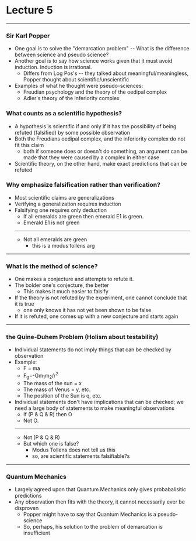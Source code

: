 <h1>Lecture 5</h1>

---

<h3>Sir Karl Popper</h3>

  * One goal is to solve the "demarcation problem" -- What is the difference between science and pseudo science?
  * Another goal is to say how science works given that it must avoid induction. Induction is irrational.
      - Differs from Log Pos's -- they talked about meaningful/meaningless, Popper thought about scientific/unscientific
  * Examples of what he thought were pseudo-sciences:
      - Freudian psychology and the theory of the oedipal complex
      - Adler's theory of the inferiority complex

<h3>What counts as a scientific hypothesis?</h3>

  * A hypothesis is scientific if and only if it has the possibility of being refuted (falsified) by some possible observation
  * Both the Freudians oedipal complex, and the inferiority complex do not fit this claim
      - both if someone does or doesn't do something, an argument can be made that they were caused by a complex in either case
  * Scientific theory, on the other hand, make exact predictions that can be refuted

<h3>Why emphasize falsification rather than verification?</h3>

  * Most scientific claims are generalizations
  * Verifying a generalization requires induction
  * Falsifying one requires only deduction
      - If all emeralds are green then emerald E1 is green.
      - Emerald E1 is not green
      - ---
      - Not all emeralds are green
          + this is a modus tollens arg

---

<h3>What is the method of science?</h3>

  * One makes a conjecture and attempts to refute it.
  * The bolder one's conjecture, the better
      - This makes it much easier to falsify
  * If the theory is not refuted by the experiment, one cannot conclude that it is true
      - one only knows it has not yet been shown to be false
  * If it is refuted, one comes up with a new conjecture and starts again

---

<h3>the Quine-Duhem Problem (Holism about testability)</h3>

  * Individual statements do not imply things that can be checked by observation
  * Example:
      - F = ma
      - F<sub>g</sub>=-Gm<sub>1</sub>m<sub>2</sub>/r<sup>2</sup>
      - The mass of the sun = x
      - The mass of Venus = y, etc.
      - The position of the Sun is q, etc.
  * Individual statements don't have implications that can be checked; we need a large body of statements to make meaningful observations
      - If (P & Q & R) then O
      - Not O.
      - ---
      - Not (P & Q & R)
      - But which one is false?
          + Modus Tollens does not tell us this
          + so, are scientific statements falsifiable?s

---

<h3>Quantum Mechanics</h3>

  * Largely agreed upon that Quantum Mechanics only gives probabalisitic predictions
  * Any observation then fits with the theory, it cannot necessarily ever be disproven
      - Popper might have to say that Quantum Mechanics is a pseudo-science
      - So, perhaps, his solution to the problem of demarcation is insufficient


